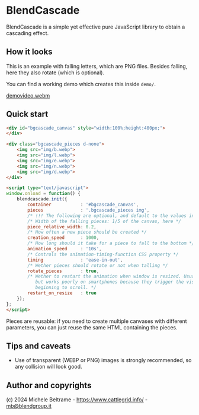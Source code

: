 # BlendCascade

BlendCascade is a simple yet effective pure JavaScript library to obtain a cascading effect.

## How it looks

This is an example with falling letters, which are PNG files. Besides falling, here they also rotate (which is optional).

You can find a working demo which creates this inside `demo/`.

[demovideo.webm](https://github.com/mc7244/BlendCascade/assets/86221/feec74e4-8a59-46ba-9657-78690a79164b)

## Quick start

```html
<div id="bgcascade_canvas" style="width:100%;height:400px;">
</div>

<div class="bgcascade_pieces d-none">
    <img src="img/b.webp">
    <img src="img/l.webp">
    <img src="img/e.webp">
    <img src="img/n.webp">
    <img src="img/d.webp">
</div>

<script type="text/javascript">
window.onload = function() {
    blendcascade.init({
        container           : '#bgcascade_canvas',
        pieces              : '.bgcascade_pieces img',
        /* !!! The following are optional, and default to the values indicated here !!! */
        /* Width of the falling pieces: 1/5 of the canvas, here */
        piece_relative_width: 0.2,
        /* How often a new piece should be created */
        creation_speed      : 1000,
        /* How long should it take for a piece to fall to the bottom */
        animation_speed     : '10s',
        /* Controls the animation-timing-function CSS property */
        timing              : 'ease-in-out',
        /* Wether pieces should rotate or not when talling */
        rotate_pieces       : true,
        /* Wether to restart the animation when window is resized. Usually is should be done,
           but works poorly on smartphones because they trigger the visibilitychange event also when
           beginning to scroll. */
        restart_on_resize   : true
    });
};
</script>
```

Pieces are reusable: if you need to create multiple canvases with different parameters, you can just reuse the same
HTML containing the pieces.

## Tips and caveats

* Use of transparent (WEBP or PNG) images is strongly recommended, so any collision will look good.

## Author and copyrights

(c) 2024 Michele Beltrame - https://www.cattlegrid.info/ - mb@blendgroup.it
